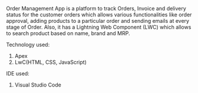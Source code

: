 Order Management App is a platform to track Orders, Invoice and delivery status for the customer orders which
allows various functionalities like order approval, adding products to a particular order and sending emails at
every stage of Order. Also, it has a Lightning Web Component (LWC) which allows to search product based on
name, brand and MRP.

Technology used:
1. Apex
2. LwC(HTML, CSS, JavaScript)

IDE used:
1. Visual Studio Code


